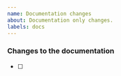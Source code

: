 ```yaml
---
name: Documentation changes
about: Documentation only changes.
labels: docs
---
```


### Changes to the documentation

- [ ]
